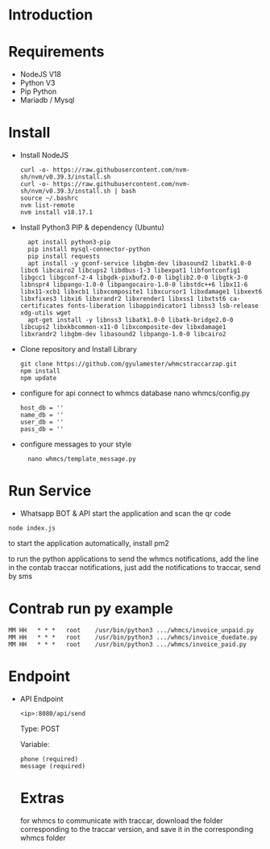 # Introduction

# Requirements
- NodeJS V18
- Python V3
- Pip Python
- Mariadb / Mysql

# Install
- Install NodeJS
  ```
  curl -o- https://raw.githubusercontent.com/nvm-sh/nvm/v0.39.3/install.sh
  curl -o- https://raw.githubusercontent.com/nvm-sh/nvm/v0.39.3/install.sh | bash
  source ~/.bashrc
  nvm list-remote
  nvm install v18.17.1
  ``` 
- Install Python3 PIP & dependency (Ubuntu)
  ```
    apt install python3-pip
    pip install mysql-connector-python
    pip install requests
    apt install -y gconf-service libgbm-dev libasound2 libatk1.0-0 libc6 libcairo2 libcups2 libdbus-1-3 libexpat1 libfontconfig1 libgcc1 libgconf-2-4 libgdk-pixbuf2.0-0 libglib2.0-0 libgtk-3-0 libnspr4 libpango-1.0-0 libpangocairo-1.0-0 libstdc++6 libx11-6 libx11-xcb1 libxcb1 libxcomposite1 libxcursor1 libxdamage1 libxext6 libxfixes3 libxi6 libxrandr2 libxrender1 libxss1 libxtst6 ca-certificates fonts-liberation libappindicator1 libnss3 lsb-release xdg-utils wget
    apt-get install -y libnss3 libatk1.0-0 libatk-bridge2.0-0 libcups2 libxkbcommon-x11-0 libxcomposite-dev libxdamage1 libxrandr2 libgbm-dev libasound2 libpango-1.0-0 libcairo2
   ```
- Clone repository and Install Library
    ```
    git clone https://github.com/gyulamester/whmcstraccarzap.git
    npm install
    npm update
    ```
- configure for api connect to whmcs database
    nano whmcs/config.py
    ```
    host_db = ''
    name_db = ''
    user_db = ''
    pass_db = ''
    ```
- configure messages to your style
  ```
    nano whmcs/template_message.py
    ```

# Run Service
- Whatsapp BOT & API
start the application and scan the qr code
```
node index.js
```
to start the application automatically, install pm2

to run the python applications to send the whmcs notifications, add the line in the contab
traccar notifications, just add the notifications to traccar, send by sms

# Contrab run py example
 ```
MM HH   * * *   root    /usr/bin/python3 .../whmcs/invoice_unpaid.py
MM HH   * * *   root    /usr/bin/python3 .../whmcs/invoice_duedate.py
MM HH   * * *   root    /usr/bin/python3 .../whmcs/invoice_paid.py
 ```
# Endpoint
- API Endpoint
    ```
    <ip>:8080/api/send
    ```
    Type: POST

    Variable:
    ```
    phone (required)
    message (required)
    ```

    # Extras

  for whmcs to communicate with traccar, download the folder corresponding to the traccar version, and save it in the corresponding whmcs folder
